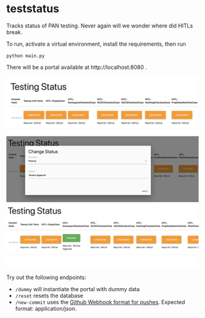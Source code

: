 # teststatus
Tracks status of PAN testing. Never again will we wonder where did HITLs break.

To run, activate a virtual environment, install the requirements, then run

    python main.py

There will be a portal available at http://localhost:8080 .

![](pre-change.png)
![](change-dialog.png)
![](post-change.png)

Try out the following endpoints:

- `/dummy` will instantiate the portal with dummy data
- `/reset` resets the database
- `/new-commit` uses the [Github Webhook format for pushes](https://developer.github.com/v3/activity/events/types/#pushevent). Expected format: application/json.

